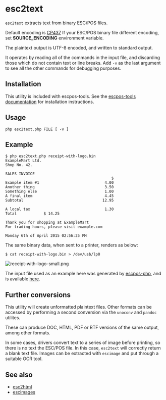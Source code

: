 # esc2text

`esc2text` extracts text from binary ESC/POS files.

Default encoding is [CP437](https://en.wikipedia.org/wiki/Code_page_437) If your ESC/POS binary file different encoding, set **SOURCE_ENCODING** environment variable.

The plaintext output is UTF-8 encoded, and written to standard output.

It operates by reading all of the commands in the input file, and discarding
those which do not contain text or line breaks. Add `-v` as the last argument
to see all the other commands for debugging purposes.

## Installation

This utility is included with escpos-tools. See the
[escpos-tools documentation](https://github.com/receipt-print-hq/escpos-tools)
for installation instructions.

## Usage

```
php esc2text.php FILE [ -v ]
```

## Example

```
$ php esc2text.php receipt-with-logo.bin
ExampleMart Ltd.
Shop No. 42.

SALES INVOICE
                                               $
Example item #1                             4.00
Another thing                               3.50
Something else                              1.00
A final item                                4.45
Subtotal                                   12.95

A local tax                                 1.30
Total            $ 14.25

Thank you for shopping at ExampleMart
For trading hours, please visit example.com

Monday 6th of April 2015 02:56:25 PM
```

The same binary data, when sent to a printer, renders as below:

```
$ cat receipt-with-logo.bin > /dev/usb/lp0
```

![receipt-with-logo-small.png](https://raw.githubusercontent.com/receipt-print-hq/escpos-tools/master/doc/receipt-with-logo-small.png)

The input file used as an example here was generated by [escpos-php](https://github.com/mike42/escpos-php), and is available [here](https://raw.githubusercontent.com/receipt-print-hq/escpos-tools/master/receipt-with-logo.bin).

## Further conversions

This utility will create unformatted plaintext files. Other formats can be accessed
by performing a second conversion via the `unoconv` and `pandoc` utilites.

These can produce  DOC, HTML, PDF or RTF versions of the same output, among other formats.

In some cases, drivers convert text to a series of image before printing, so there is no
text the ESC/POS file. In this case, `esc2text` will correctly return a blank text file.
Images can be extracted with `escimage` and put through a suitable OCR tool.

## See also

- [esc2html](esc2html.md)
- [escimages](escimages.md)
